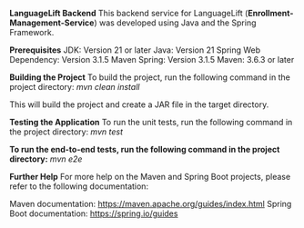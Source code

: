 **LanguageLift Backend**
This backend service for LanguageLift (**Enrollment-Management-Service**) was developed using Java and the Spring Framework.

**Prerequisites**
JDK: Version 21 or later
Java: Version 21
Spring Web Dependency: Version 3.1.5
Maven Spring: Version 3.1.5
Maven: 3.6.3 or later

**Building the Project**
To build the project, run the following command in the project directory:
_mvn clean install_

This will build the project and create a JAR file in the target directory.

**Testing the Application**
To run the unit tests, run the following command in the project directory:
_mvn test_

**To run the end-to-end tests, run the following command in the project directory:**
_mvn e2e_


**Further Help**
For more help on the Maven and Spring Boot projects, please refer to the following documentation:

Maven documentation: https://maven.apache.org/guides/index.html
Spring Boot documentation: https://spring.io/guides
